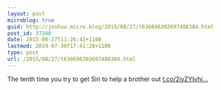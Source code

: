 ```yaml
---
layout: post
microblog: true
guid: http://joshua.micro.blog/2015/08/27/t636696302697488384.html
post_id: 37340
date: 2015-08-27T11:26:42+1100
lastmod: 2019-07-30T17:41:28+1100
type: post
url: /2015/08/27/t636696302697488384.html
---
```

The tenth time you try to get Siri to help a brother out [t.co/2iyZYIvhj...](http://t.co/2iyZYIvhjp)
